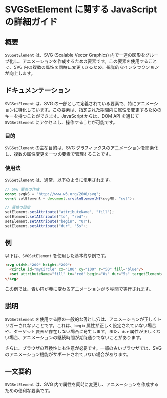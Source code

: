 <!--
Meta Description: # SVGSetElement に関する JavaScript の詳細ガイド ## 概要 `SVGSetElement` は、SVG (Scalable Vector Graphics) 内で一連の図形をグループ化し、アニメーションを作成するための要素です。この要素を使用することで、SVG 内の複数...
Meta Keywords: svg, svgsetelement, setelement, setattribute, javascript
-->

# SVGSetElement に関する JavaScript の詳細ガイド

## 概要
`SVGSetElement` は、SVG (Scalable Vector Graphics) 内で一連の図形をグループ化し、アニメーションを作成するための要素です。この要素を使用することで、SVG 内の複数の属性を同時に変更できるため、視覚的なインタラクションが向上します。

## ドキュメンテーション
`SVGSetElement` は、SVG の一部として定義されている要素で、特にアニメーションに特化しています。この要素は、指定された期間内に属性を変更するためのキーを持つことができます。JavaScript からは、DOM API を通じて `SVGSetElement` にアクセスし、操作することが可能です。

### 目的
`SVGSetElement` の主な目的は、SVG グラフィックスのアニメーションを簡素化し、複数の属性変更を一つの要素で管理することです。

### 使用法
`SVGSetElement` は、通常、以下のように使用されます。

```javascript
// SVG 要素の作成
const svgNS = "http://www.w3.org/2000/svg";
const setElement = document.createElementNS(svgNS, "set");

// 属性の設定
setElement.setAttribute("attributeName", "fill");
setElement.setAttribute("to", "red");
setElement.setAttribute("begin", "0s");
setElement.setAttribute("dur", "5s");
```

## 例
以下は、`SVGSetElement` を使用した基本的な例です。

```html
<svg width="200" height="200">
  <circle id="myCircle" cx="100" cy="100" r="50" fill="blue"/>
  <set attributeName="fill" to="red" begin="0s" dur="5s" targetElement="myCircle"/>
</svg>
```

この例では、青い円が赤に変わるアニメーションが 5 秒間で実行されます。

## 説明
`SVGSetElement` を使用する際の一般的な落とし穴は、アニメーションが正しくトリガーされないことです。これは、`begin` 属性が正しく設定されていない場合や、ターゲット要素が存在しない場合に発生します。また、`dur` 属性が正しくない場合、アニメーションの継続時間が期待通りでないことがあります。

さらに、ブラウザの互換性にも注意が必要です。一部の古いブラウザでは、SVG のアニメーション機能がサポートされていない場合があります。

## 一文要約
`SVGSetElement` は、SVG 内で属性を同時に変更し、アニメーションを作成するための便利な要素です。